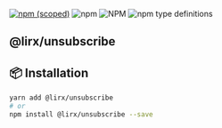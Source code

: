 [![npm (scoped)](https://img.shields.io/npm/v/@lirx/unsubscribe.svg)](https://www.npmjs.com/package/@lirx/unsubscribe)
![npm](https://img.shields.io/npm/dm/@lirx/unsubscribe.svg)
![NPM](https://img.shields.io/npm/l/@lirx/unsubscribe.svg)
![npm type definitions](https://img.shields.io/npm/types/@lirx/unsubscribe.svg)

## @lirx/unsubscribe


## 📦 Installation

```bash
yarn add @lirx/unsubscribe
# or
npm install @lirx/unsubscribe --save
```
